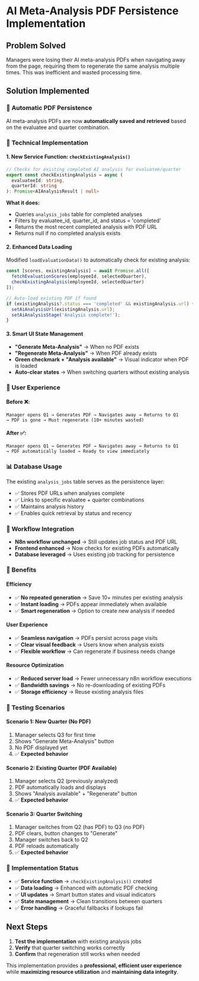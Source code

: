 # AI Meta-Analysis PDF Persistence Implementation

## Problem Solved
Managers were losing their AI meta-analysis PDFs when navigating away from the page, requiring them to regenerate the same analysis multiple times. This was inefficient and wasted processing time.

## Solution Implemented

### 🎯 **Automatic PDF Persistence**
AI meta-analysis PDFs are now **automatically saved and retrieved** based on the evaluatee and quarter combination.

### 🔧 **Technical Implementation**

#### 1. **New Service Function**: `checkExistingAnalysis()`
```typescript
// Checks for existing completed AI analysis for evaluatee/quarter
export const checkExistingAnalysis = async (
  evaluateeId: string, 
  quarterId: string
): Promise<AIAnalysisResult | null>
```

**What it does:**
- Queries `analysis_jobs` table for completed analyses
- Filters by evaluatee_id, quarter_id, and status = 'completed'
- Returns the most recent completed analysis with PDF URL
- Returns null if no completed analysis exists

#### 2. **Enhanced Data Loading**
Modified `loadEvaluationData()` to automatically check for existing analysis:

```typescript
const [scores, existingAnalysis] = await Promise.all([
  fetchEvaluationScores(employeeId, selectedQuarter),
  checkExistingAnalysis(employeeId, selectedQuarter)
]);

// Auto-load existing PDF if found
if (existingAnalysis?.status === 'completed' && existingAnalysis.url) {
  setAiAnalysisUrl(existingAnalysis.url);
  setAiAnalysisStage('Analysis complete!');
}
```

#### 3. **Smart UI State Management**
- **"Generate Meta-Analysis"** → When no PDF exists
- **"Regenerate Meta-Analysis"** → When PDF already exists
- **Green checkmark + "Analysis available"** → Visual indicator when PDF is loaded
- **Auto-clear states** → When switching quarters without existing analysis

### 🎨 **User Experience**

#### **Before** ❌:
```
Manager opens Q1 → Generates PDF → Navigates away → Returns to Q1
→ PDF is gone → Must regenerate (10+ minutes wasted)
```

#### **After** ✅:
```
Manager opens Q1 → Generates PDF → Navigates away → Returns to Q1  
→ PDF automatically loaded → Ready to view immediately
```

### 📊 **Database Usage**
The existing `analysis_jobs` table serves as the persistence layer:
- ✅ Stores PDF URLs when analyses complete
- ✅ Links to specific evaluatee + quarter combinations
- ✅ Maintains analysis history
- ✅ Enables quick retrieval by status and recency

### 🔄 **Workflow Integration**
- **N8n workflow unchanged** → Still updates job status and PDF URL
- **Frontend enhanced** → Now checks for existing PDFs automatically
- **Database leveraged** → Uses existing job tracking for persistence

### 🎯 **Benefits**

#### **Efficiency**
- ✅ **No repeated generation** → Save 10+ minutes per existing analysis
- ✅ **Instant loading** → PDFs appear immediately when available
- ✅ **Smart regeneration** → Option to create new analysis if needed

#### **User Experience**  
- ✅ **Seamless navigation** → PDFs persist across page visits
- ✅ **Clear visual feedback** → Users know when analysis exists
- ✅ **Flexible workflow** → Can regenerate if business needs change

#### **Resource Optimization**
- ✅ **Reduced server load** → Fewer unnecessary n8n workflow executions
- ✅ **Bandwidth savings** → No re-downloading of existing PDFs
- ✅ **Storage efficiency** → Reuse existing analysis files

### 🧪 **Testing Scenarios**

#### **Scenario 1: New Quarter (No PDF)**
1. Manager selects Q3 for first time
2. Shows "Generate Meta-Analysis" button
3. No PDF displayed yet
4. ✅ **Expected behavior**

#### **Scenario 2: Existing Quarter (PDF Available)**
1. Manager selects Q2 (previously analyzed)
2. PDF automatically loads and displays
3. Shows "Analysis available" + "Regenerate" button
4. ✅ **Expected behavior**

#### **Scenario 3: Quarter Switching**
1. Manager switches from Q2 (has PDF) to Q3 (no PDF)
2. PDF clears, button changes to "Generate"
3. Manager switches back to Q2
4. PDF reloads automatically
5. ✅ **Expected behavior**

### 🚀 **Implementation Status**
- ✅ **Service function** → `checkExistingAnalysis()` created
- ✅ **Data loading** → Enhanced with automatic PDF checking
- ✅ **UI updates** → Smart button states and visual indicators
- ✅ **State management** → Clean transitions between quarters
- ✅ **Error handling** → Graceful fallbacks if lookups fail

## Next Steps
1. **Test the implementation** with existing analysis jobs
2. **Verify** that quarter switching works correctly
3. **Confirm** that regeneration still works when needed

This implementation provides a **professional, efficient user experience** while **maximizing resource utilization** and **maintaining data integrity**. 
